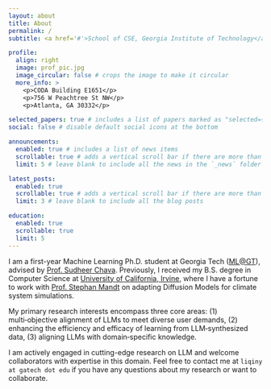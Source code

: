 ```yaml
---
layout: about
title: About
permalink: /
subtitle: <a href='#'>School of CSE, Georgia Institute of Technology</a>

profile:
  align: right
  image: prof_pic.jpg
  image_circular: false # crops the image to make it circular
  more_info: >
    <p>CODA Building E1651</p>
    <p>756 W Peachtree St NW</p>
    <p>Atlanta, GA 30332</p>

selected_papers: true # includes a list of papers marked as "selected={true}"
social: false # disable default social icons at the bottom

announcements:
  enabled: true # includes a list of news items
  scrollable: true # adds a vertical scroll bar if there are more than 3 news items
  limit: 5 # leave blank to include all the news in the `_news` folder

latest_posts:
  enabled: true
  scrollable: true # adds a vertical scroll bar if there are more than 3 new posts items
  limit: 3 # leave blank to include all the blog posts

education:
  enabled: true
  scrollable: true
  limit: 5
---
```


I am a first-year Machine Learning Ph.D. student at Georgia Tech ([ML@GT](https://ml.gatech.edu/)), advised by [Prof. Sudheer Chava](https://www.scheller.gatech.edu/directory/faculty/chava/index.html). Previously, I received my B.S. degree in Computer Science at [University of California, Irvine](https://www.uci.edu/), where I have a fortune to work with [Prof. Stephan Mandt](https://www.stephanmandt.com/) on adapting Diffusion Models for climate system simulations.

My primary research interests encompass three core areas: (1) multi‑objective alignment of LLMs to meet diverse user demands, (2) enhancing the efficiency and efficacy of learning from LLM‑synthesized data, (3) aligning LLMs with domain‑specific knowledge.

I am actively engaged in cutting-edge research on LLM and welcome collaborators with expertise in this domain. Feel free to contact me at `liqiny at gatech dot edu` if you have any questions about my research or want to collaborate.



